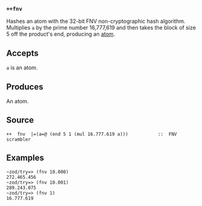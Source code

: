 ### `++fnv`

Hashes an atom with the 32-bit FNV non-cryptographic hash algorithm.
Multiplies `a` by the prime number 16,777,619 and then takes the block
of size 5 off the product's end, producing an [atom]().

Accepts
-------

`a` is an atom.

Produces
--------

An atom.


Source
------

    ++  fnv  |=(a=@ (end 5 1 (mul 16.777.619 a)))           ::  FNV scrambler

Examples
--------

    ~zod/try=> (fnv 10.000)
    272.465.456
    ~zod/try=> (fnv 10.001)
    289.243.075
    ~zod/try=> (fnv 1)
    16.777.619



